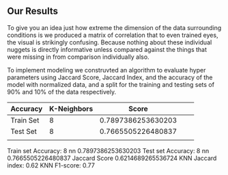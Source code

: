 ## Our Results
<p>
 To give you an idea just how extreme the dimension of the data surrounding conditions is we produced a matrix of correlation that to even trained eyes, the visual is strikingly confusing. Because nothing about these individual nuggets is directly informative unless compared against the things that were missing in from comparison individually also.<br>

 To implement modeling we construvted an algorithm to evaluate hyper parameters using Jaccard Score, 
Jaccard Index, and the accuracy of the model with normalized data, and a split for the training and testing sets of 90% and 10% of the data respectively. <br>
 
| Accuracy  | K-Neighbors | Score              |   |   |
|-----------|-------------|--------------------|---|---|
| Train Set | 8           | 0.7897386253630203 |   |   |
| Test Set  | 8           | 0.7665505226480837 |   |   |
|           |             |                    |   |   |

Train set Accuracy:  8 nn 0.7897386253630203
Test set Accuracy:  8 nn 0.7665505226480837
Jaccard Score  0.6214689265536724
KNN Jaccard index: 0.62
KNN F1-score: 0.77

<br>
 
 
</p>
